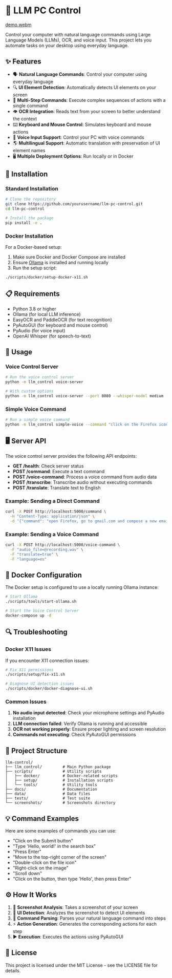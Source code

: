 # 🤖 LLM PC Control

[demo.webm](https://github.com/user-attachments/assets/bdd5bc25-fe88-4105-a3ed-f435f98e4f18)

Control your computer with natural language commands using Large Language Models (LLMs), OCR, and voice input. This project lets you automate tasks on your desktop using everyday language.

## ✨ Features

- 🗣️ **Natural Language Commands**: Control your computer using everyday language
- 🔍 **UI Element Detection**: Automatically detects UI elements on your screen
- 📝 **Multi-Step Commands**: Execute complex sequences of actions with a single command
- 👁️ **OCR Integration**: Reads text from your screen to better understand the context
- ⌨️ **Keyboard and Mouse Control**: Simulates keyboard and mouse actions
- 🎤 **Voice Input Support**: Control your PC with voice commands
- 🌎 **Multilingual Support**: Automatic translation with preservation of UI element names
- 🖥️ **Multiple Deployment Options**: Run locally or in Docker

## 🚀 Installation

### Standard Installation

```bash
# Clone the repository
git clone https://github.com/yourusername/llm-pc-control.git
cd llm-pc-control

# Install the package
pip install -e .
```

### Docker Installation

For a Docker-based setup:

1. Make sure Docker and Docker Compose are installed
2. Ensure [Ollama](https://ollama.ai/) is installed and running locally
3. Run the setup script:

```bash
./scripts/docker/setup-docker-x11.sh
```

## 📋 Requirements

- Python 3.8 or higher
- Ollama (for local LLM inference)
- EasyOCR and PaddleOCR (for text recognition)
- PyAutoGUI (for keyboard and mouse control)
- PyAudio (for voice input)
- OpenAI Whisper (for speech-to-text)

## 📖 Usage

### Voice Control Server

```bash
# Run the voice control server
python -m llm_control voice-server

# With custom options
python -m llm_control voice-server --port 8080 --whisper-model medium --ollama-model llama3.1
```

### Simple Voice Command

```bash
# Run a simple voice command
python -m llm_control simple-voice --command "click on the Firefox icon"
```

## 🖥️ Server API

The voice control server provides the following API endpoints:

- **GET /health**: Check server status
- **POST /command**: Execute a text command
- **POST /voice-command**: Process a voice command from audio data
- **POST /transcribe**: Transcribe audio without executing commands
- **POST /translate**: Translate text to English

### Example: Sending a Direct Command

```bash
curl -X POST http://localhost:5000/command \
  -H "Content-Type: application/json" \
  -d '{"command": "open Firefox, go to gmail.com and compose a new email"}'
```

### Example: Sending a Voice Command

```bash
curl -X POST http://localhost:5000/voice-command \
  -F "audio_file=@recording.wav" \
  -F "translate=true" \
  -F "language=es"
```

## 🐳 Docker Configuration

The Docker setup is configured to use a locally running Ollama instance:

```bash
# Start Ollama
./scripts/tools/start-ollama.sh

# Start the Voice Control Server
docker-compose up -d
```

## 🔍 Troubleshooting

### Docker X11 Issues

If you encounter X11 connection issues:

```bash
# Fix X11 permissions
./scripts/setup/fix-x11.sh

# Diagnose UI detection issues
./scripts/docker/docker-diagnose-ui.sh
```

### Common Issues

1. **No audio input detected**: Check your microphone settings and PyAudio installation
2. **LLM connection failed**: Verify Ollama is running and accessible
3. **OCR not working properly**: Ensure proper lighting and screen resolution
4. **Commands not executing**: Check PyAutoGUI permissions

## 🧪 Project Structure

```
llm-control/
├── llm_control/         # Main Python package
├── scripts/             # Utility scripts
│   ├── docker/          # Docker-related scripts
│   ├── setup/           # Installation scripts
│   └── tools/           # Utility tools
├── docs/                # Documentation
├── data/                # Data files
├── tests/               # Test suite
└── screenshots/         # Screenshots directory
```

## 💡 Command Examples

Here are some examples of commands you can use:

- "Click on the Submit button"
- "Type 'Hello, world!' in the search box"
- "Press Enter"
- "Move to the top-right corner of the screen"
- "Double-click on the file icon"
- "Right-click on the image"
- "Scroll down"
- "Click on the button, then type 'Hello', then press Enter"

## ⚙️ How It Works

1. 📸 **Screenshot Analysis**: Takes a screenshot of your screen
2. 🔎 **UI Detection**: Analyzes the screenshot to detect UI elements
3. 🔄 **Command Parsing**: Parses your natural language command into steps
4. ⚡ **Action Generation**: Generates the corresponding actions for each step
5. ▶️ **Execution**: Executes the actions using PyAutoGUI

## 📄 License

This project is licensed under the MIT License - see the LICENSE file for details.
